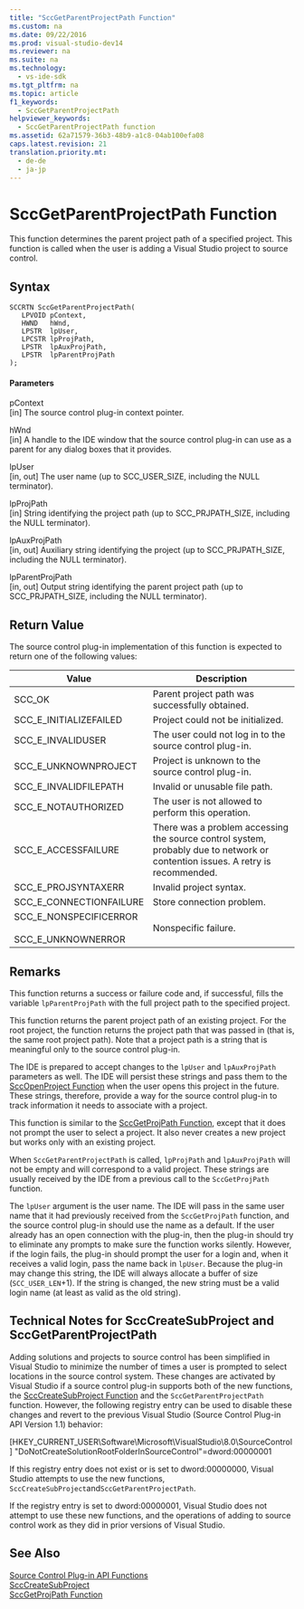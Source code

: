 ```yaml
---
title: "SccGetParentProjectPath Function"
ms.custom: na
ms.date: 09/22/2016
ms.prod: visual-studio-dev14
ms.reviewer: na
ms.suite: na
ms.technology: 
  - vs-ide-sdk
ms.tgt_pltfrm: na
ms.topic: article
f1_keywords: 
  - SccGetParentProjectPath
helpviewer_keywords: 
  - SccGetParentProjectPath function
ms.assetid: 62a71579-36b3-48b9-a1c8-04ab100efa08
caps.latest.revision: 21
translation.priority.mt: 
  - de-de
  - ja-jp
---
```

# SccGetParentProjectPath Function
This function determines the parent project path of a specified project. This function is called when the user is adding a Visual Studio project to source control.  
  
## Syntax  
  
```cpp#  
SCCRTN SccGetParentProjectPath(  
   LPVOID pContext,  
   HWND   hWnd,  
   LPSTR  lpUser,  
   LPCSTR lpProjPath,  
   LPSTR  lpAuxProjPath,  
   LPSTR  lpParentProjPath  
);  
```  
  
#### Parameters  
 pContext  
 [in] The source control plug-in context pointer.  
  
 hWnd  
 [in] A handle to the IDE window that the source control plug-in can use as a parent for any dialog boxes that it provides.  
  
 lpUser  
 [in, out] The user name (up to SCC_USER_SIZE, including the NULL terminator).  
  
 lpProjPath  
 [in] String identifying the project path (up to SCC_PRJPATH_SIZE, including the NULL terminator).  
  
 lpAuxProjPath  
 [in, out] Auxiliary string identifying the project (up to SCC_PRJPATH_SIZE, including the NULL terminator).  
  
 lpParentProjPath  
 [in, out] Output string identifying the parent project path (up to SCC_PRJPATH_SIZE, including the NULL terminator).  
  
## Return Value  
 The source control plug-in implementation of this function is expected to return one of the following values:  
  
|Value|Description|  
|-----------|-----------------|  
|SCC_OK|Parent project path was successfully obtained.|  
|SCC_E_INITIALIZEFAILED|Project could not be initialized.|  
|SCC_E_INVALIDUSER|The user could not log in to the source control plug-in.|  
|SCC_E_UNKNOWNPROJECT|Project is unknown to the source control plug-in.|  
|SCC_E_INVALIDFILEPATH|Invalid or unusable file path.|  
|SCC_E_NOTAUTHORIZED|The user is not allowed to perform this operation.|  
|SCC_E_ACCESSFAILURE|There was a problem accessing the source control system, probably due to network or contention issues. A retry is recommended.|  
|SCC_E_PROJSYNTAXERR|Invalid project syntax.|  
|SCC_E_CONNECTIONFAILURE|Store connection problem.|  
|SCC_E_NONSPECIFICERROR<br /><br /> SCC_E_UNKNOWNERROR|Nonspecific failure.|  
  
## Remarks  
 This function returns a success or failure code and, if successful, fills the variable `lpParentProjPath` with the full project path to the specified project.  
  
 This function returns the parent project path of an existing project. For the root project, the function returns the project path that was passed in (that is, the same root project path). Note that a project path is a string that is meaningful only to the source control plug-in.  
  
 The IDE is prepared to accept changes to the `lpUser` and `lpAuxProjPath` parameters as well. The IDE will persist these strings and pass them to the [SccOpenProject Function](../vs140/sccopenproject-function.md) when the user opens this project in the future. These strings, therefore, provide a way for the source control plug-in to track information it needs to associate with a project.  
  
 This function is similar to the [SccGetProjPath Function](../vs140/sccgetprojpath-function.md), except that it does not prompt the user to select a project. It also never creates a new project but works only with an existing project.  
  
 When `SccGetParentProjectPath` is called, `lpProjPath` and `lpAuxProjPath` will not be empty and will correspond to a valid project. These strings are usually received by the IDE from a previous call to the `SccGetProjPath` function.  
  
 The `lpUser` argument is the user name. The IDE will pass in the same user name that it had previously received from the `SccGetProjPath` function, and the source control plug-in should use the name as a default. If the user already has an open connection with the plug-in, then the plug-in should try to eliminate any prompts to make sure the function works silently. However, if the login fails, the plug-in should prompt the user for a login and, when it receives a valid login, pass the name back in `lpUser`. Because the plug-in may change this string, the IDE will always allocate a buffer of size (`SCC_USER_LEN`+1). If the string is changed, the new string must be a valid login name (at least as valid as the old string).  
  
## Technical Notes for SccCreateSubProject and SccGetParentProjectPath  
 Adding solutions and projects to source control has been simplified in Visual Studio to minimize the number of times a user is prompted to select locations in the source control system. These changes are activated by Visual Studio if a source control plug-in supports both of the new functions, the [SccCreateSubProject Function](../vs140/scccreatesubproject-function.md) and the `SccGetParentProjectPath` function. However, the following registry entry can be used to disable these changes and revert to the previous Visual Studio (Source Control Plug-in API Version 1.1) behavior:  
  
 [HKEY_CURRENT_USER\Software\Microsoft\VisualStudio\8.0\SourceControl] "DoNotCreateSolutionRootFolderInSourceControl"=dword:00000001  
  
 If this registry entry does not exist or is set to dword:00000000, Visual Studio attempts to use the new functions, `SccCreateSubProject`and`SccGetParentProjectPath`.  
  
 If the registry entry is set to dword:00000001, Visual Studio does not attempt to use these new functions, and the operations of adding to source control work as they did in prior versions of Visual Studio.  
  
## See Also  
 [Source Control Plug-in API Functions](../vs140/source-control-plug-in-api-functions.md)   
 [SccCreateSubProject](../vs140/scccreatesubproject-function.md)   
 [SccGetProjPath Function](../vs140/sccgetprojpath-function.md)